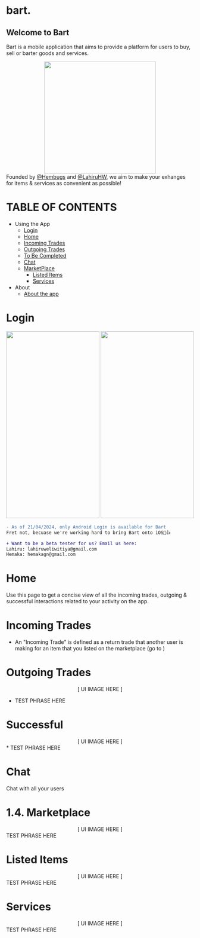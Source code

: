 # bart.

## Welcome to Bart

Bart is a mobile application that aims to provide a platform for users to buy, sell or barter goods and services.

<div align="center">
<img src="https://firebasestorage.googleapis.com/v0/b/bart-app-a79ac.appspot.com/o/public%2Flauncher_icon.png?alt=media&token=279eda07-ae4a-4736-8f6e-ab137b1cb95c" width=300 height=300>
</div>
Founded by <a href="https://github.com/Hembugs" target="_blank">@Hembugs</a> and <a href="https://github.com/LahiruHW" target="_blank">@LahiruHW</a>, we aim to make your exhanges for items & services as convenient as possible!

TABLE OF CONTENTS
============
* Using the App
  * [Login](#login)
  * [Home](#home)
  * [Incoming Trades](#incoming-trades)
  * [Outgoing Trades](#outgoing-trades)
  * [To Be Completed](#to-be-completed)
  * [Chat](#chat)
  * [MarketPlace](#marketplace)
    * [Listed Items](#listed-items)
    * [Services](#services)
* About
  * [About the app](#about-the-app) 

<!---
## TABLE OF CONTENTS
| Index | Title                                                                     | Content                           |
| ----- | ------------------------------------------------------------------------- | --------------------------------- |
| 1     | <span style="font-size:1.5em;"> [Using the App](#using-the-app) </span>   |                                   |
| 1.1   | > <span style="font-size:1.3em;"> [Login](#login) </span>                 | Logging into the app              |
| 1.2   | > <span style="font-size:1.3em;"> [Home](#home) </span>                   | Seeing your trades                |
| 1.2.1 | >> [Incoming Trades](#incoming-trades)                                    | Understanding incoming trades     |
| 1.2.2 | >> [Outgoing Trades](#outgoing)                                           | Understanding outgoing trades     |
| 1.2.3 | >> [Successful](#successful)                                              | Understanding successful activity |
| 1.3   | > <span style="font-size:1.3em;"> [Chat](#chat) </span>                   | Chatting with your friends        |
| 1.3.1 | >> [Incoming Trade Chat](#incoming-trade-chat)                            | Chats for Incoming Trades         |
| 1.4   | > <span style="font-size:1.3em;"> [MarketPlace](#marketplace) </span>     | Understanding the Marketplace     |
| 1.4.1 | >> [Listed Items](#listed-items)                                          | Understanding the Marketplace     |
| 1.4.2 | >> [Requests](#requests)                                                  | Understanding the Marketplace     |
| 2     | <span style="font-size:1.5em;"> [About](#about) </span>                   |                                   |
| 2.1   | > <span style="font-size:1.3em;"> [About the app](#about-the-app) </span> | Logging into the app              |
--->



Login
============

<!-- <div align="center" style="display:flex; flex-direction: row; gap: 20px;"> -->
<div align="center" style="gap: 80px;">
<img src="https://firebasestorage.googleapis.com/v0/b/bart-app-a79ac.appspot.com/o/public%2Flogin.png?alt=media&token=d45e2180-43f8-496c-9502-f9e485625e2c" width=250 height=500>
<img src="https://firebasestorage.googleapis.com/v0/b/bart-app-a79ac.appspot.com/o/public%2Flogin_dark.png?alt=media&token=b47c6c6c-5fcf-4345-994e-7f64166fa475" width=250 height=500>
</div>

```diff
- As of 21/04/2024, only Android Login is available for Bart
Fret not, becuase we're working hard to bring Bart onto iOS🤠👍

+ Want to be a beta tester for us? Email us here:
Lahiru: lahiruweliwitiya@gmail.com
Hemaka: hemakagn@gmail.com
```

Home
============

Use this page to get a concise view of all the incoming trades, outgoing & successful interactions related to your activity on the app.

Incoming Trades
============

- An "Incoming Trade" is defined as a return trade that another user is making for an item that you listed on the marketplace (go to )

Outgoing Trades
============

<div align="center">  [ UI IMAGE HERE ] </div>

- TEST PHRASE HERE

Successful
============

<div align="center">  [ UI IMAGE HERE ] </div>
* TEST PHRASE HERE

Chat
============

Chat with all your users

1.4. Marketplace
============

<div align="center">  [ UI IMAGE HERE ] </div>
TEST PHRASE HERE

Listed Items
============

<div align="center">  [ UI IMAGE HERE ] </div>
TEST PHRASE HERE

Services
============

<div align="center">  [ UI IMAGE HERE ] </div>
TEST PHRASE HERE
